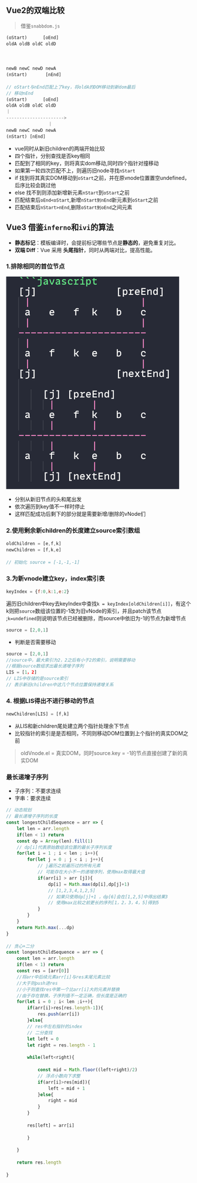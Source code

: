 ## Vue2的双端比较
> 借鉴`snabbdom.js`
```javascript
(oStart)      [oEnd]
oldA oldB oldC oldD

  

newB newC newD newA
(nStart)       [nEnd]

// oStart与nEnd匹配上了key，将oldA的DOM移动到新dom最后
// 移动nEnd
(oStart)      [oEnd]
oldA oldB oldC oldD
｜
---------------------->
                ｜
newB newC newD newA
(nStart) [nEnd]
```

- vue同时从新旧children的两端开始比较
- 四个指针，分别查找是否key相同
- 匹配到了相同的key，则将真实dom移动,同时四个指针对撞移动
- 如果第一轮四次匹配不上，则遍历旧node寻找`nStart`
- if 找到将其真实DOM移动到`oStart`之前，并在原vnode位置置空undefined，后序比较会跳过他
- else 找不到则添加新增新元素`nStart`到`oStart`之前
- 匹配结束后`oEnd<oStart`,新增`nStart到nEnd`新元素到`oStart`之前
- 匹配结束后`nStart>nEnd`,删除`oStart到oEnd`之间元素

## Vue3 借鉴`inferno`和`ivi`的算法
- **静态标记**：模板编译时，会提前标记哪些节点是**静态的**，避免重复对比。
- **双端 Diff**：Vue 采用 **头尾指针**，同时从两端对比，提高性能。
### 1.排除相同的首位节点
![](../../assets/Pasted_image_20250317214847.png)
- 分别从新旧节点的头和尾出发
- 依次遍历到key值不一样时停止
- 这样匹配成功后剩下的部分就是需要新增/删除的vNode们

### 2.使用剩余新children的长度建立source索引数组
```javascript
oldChildren = [e,f,k]
newChildren = [f,k,e]

// 初始化 source = [-1,-1,-1]
```

### 3.为新vnode建立key，index索引表

```javascript
keyIndex = {f:0,k:1,e:2}
```

遍历旧children中key去keyIndex中查找`k = keyIndex[oldChildren[i]]`，有这个k则把`source`数组该位置的-1改为旧vNode的索引，并且patch该节点 ;`k=undefined`则说明该节点已经被删除，而source中依旧为-1的节点为新增节点

```javascript
source = [2,0,1]
```

- 判断是否需要移动

```javascript
source = [2,0,1]
//source中，最大索引为2，2之后有小于2的索引，说明需要移动
//根据source数组求出最长递增子序列
LIS = [1，2]
// LIS中存储的是source索引
// 表示新旧children中这几个节点位置保持递增关系
```

### 4. 根据LIS得出不进行移动的节点

```javascript
newChildren[LIS] = [f,k]
```

- 从LIS和新children尾处建立两个指针处理余下节点
- 比较指针的索引是是否相同，不同则移动DOM位置到上个指针的真实DOM之前

> oldVnode.el = 真实DOM，同时source.key = -1的节点直接创建了新的真实DOM

### 最长递增子序列
- 子序列：不要求连续
- 字串：要求连续
```javascript
// 动态规划
// 最长递增子序列的长度
const longestChildSequence = arr => {
	let len = arr.length
	if(len < 1) return
	const dp = Array(len).fill(1)
	// dp[i]代表原始数组该位置的最长子序列长度
	for(let i = 1 ; i < len ; i++){
		for(let j = 0 ; j < i ; j++){
			// j遍历之前遍历过的所有元素
			// 可能存在大小不一的递增序列，使用max取得最大值
			if(arr[i] > arr [j]){
				dp[i] = Math.max(dp[i],dp[j]+1)
				// [1,2,3,4,1,2,5]
				// 如果只使用dp[j]+1 ，dp[6]会在[1,2,5]中得出结果3
				// 使用max比较之前更长的序列[1，2，3，4，5]得到5
			}
		}
	}
	return Math.max(...dp)
}

// 贪心+二分
const longestChildSequence = arr => {
	const len = arr.length
	if(len < 1) return
	const res = [arr[0]]
	//将arr中后续元素arr[i]与res末尾元素比较
	//大于则push进res
	//小于则查找res中第一个比arr[i]大的元素并替换
	//由于存在替换，子序列值不一定正确，但长度是正确的
	for(let i = 0 ; i< len ;i++){
		if(arr[i]>res[res.length-1]){
			res.push(arr[i])
		}else{
		// res中左右指针的index
		// 二分查找
		let left = 0
		let right = res.length - 1
		
		while(left<right){
		
			const mid = Math.floor((left+right)/2)
			// 浮点小数向下求整
			if(arr[i]>res[mid]){
				left = mid + 1
			}else{
				right = mid
			}
		}
		
		res[left] = arr[i]
	
		}
	
	}

	return res.length

}

```